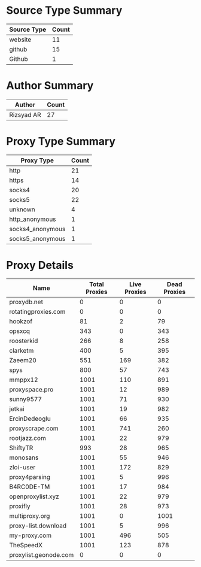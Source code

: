 # Source Type Summary

| Source Type | Count |
|-------------|-------|
| website | 11 |
| github | 15 |
| Github | 1 |


# Author Summary

| Author | Count |
|--------|-------|
| Rizsyad AR | 27 |


# Proxy Type Summary

| Proxy Type | Count |
|------------|-------|
| http | 21 |
| https | 14 |
| socks4 | 20 |
| socks5 | 22 |
| unknown | 4 |
| http_anonymous | 1 |
| socks4_anonymous | 1 |
| socks5_anonymous | 1 |


# Proxy Details

| Name | Total Proxies | Live Proxies | Dead Proxies |
|------|---------------|--------------|---------------|
| proxydb.net | 0 | 0 | 0 |
| rotatingproxies.com | 0 | 0 | 0 |
| hookzof | 81 | 2 | 79 |
| opsxcq | 343 | 0 | 343 |
| roosterkid | 266 | 8 | 258 |
| clarketm | 400 | 5 | 395 |
| Zaeem20 | 551 | 169 | 382 |
| spys | 800 | 57 | 743 |
| mmppx12 | 1001 | 110 | 891 |
| proxyspace.pro | 1001 | 12 | 989 |
| sunny9577 | 1001 | 71 | 930 |
| jetkai | 1001 | 19 | 982 |
| ErcinDedeoglu | 1001 | 66 | 935 |
| proxyscrape.com | 1001 | 741 | 260 |
| rootjazz.com | 1001 | 22 | 979 |
| ShiftyTR | 993 | 28 | 965 |
| monosans | 1001 | 55 | 946 |
| zloi-user | 1001 | 172 | 829 |
| proxy4parsing | 1001 | 5 | 996 |
| B4RC0DE-TM | 1001 | 17 | 984 |
| openproxylist.xyz | 1001 | 22 | 979 |
| proxifly | 1001 | 28 | 973 |
| multiproxy.org | 1001 | 0 | 1001 |
| proxy-list.download | 1001 | 5 | 996 |
| my-proxy.com | 1001 | 496 | 505 |
| TheSpeedX | 1001 | 123 | 878 |
| proxylist.geonode.com | 0 | 0 | 0 |
